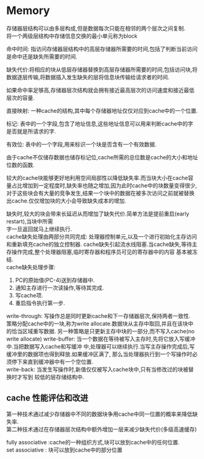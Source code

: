 # Memory

存储器层结构可以由多层构成,但是数据每次只能在相邻的两个层次之间复制.  
将一个两级层结构中存储信息交换的最小单元称为block  

命中时间: 指访问存储器层结构中的高层存储器所需要的时间,包括了判断当前访问是命中还是缺失所需要的时间.  

缺失代价:将相应的块从低层存储器替换到高层存储器所需要的时间,包括访问块,将数据逐层传输,将数据插入发生缺失的层将信息块传输给请求者的时间.  

如果命中率足够高,存储器层次结构就会拥有接近最高层次的访问速度和接近最低层次的容量.

直接映射: 一种cache的结构,其中每个存储器地址仅仅对应到cache中的一个位置.  

标记: 表中的一个字段,包含了地址信息,这些地址信息可以用来判断cache中的字是否就是所请求的字.  

有效位: 表中的一个字段,用来标识一个块是否含有一个有效数据.  

由于cache不仅储存数据也储存标记位,cache所需的总位数是cache的大小和地址位数的函数.  

较大的cache块能够更好地利用空间局部性以降低缺失率.而当块大小在cache容量占比增加到一定程度时,缺失率也随之增加,因为此时cache中的块数量变得很少,  
对于这些块会有大量的竞争发生,结果一个块中的数据在被多次访问之前就被替换出cache.仅仅增加块的大小会导致缺失成本的增加.  

缺失时,较大的块会带来长延迟从而增加了缺失代价.简单方法是提前重启(early restart),当块中所需  
字一旦返回就马上继续执行.  
cache缺失处理由两部分共同完成: 处理器控制单元,以及一个进行初始化主存访问和重新填充cache的独立控制器.
cache缺失引起流水线阻塞.当cache缺失,等待主存操作完成,整个处理器阻塞,临时寄存器和程序员可见的寄存器中的内容
基本被冻结.  
cache缺失处理步骤:  

1. PC的原始值(PC-4)送到存储器中.
2. 通知主存进行一次读操作,等待其完成.
3. 写cache项.
4. 重启指令执行第一步.
  
write-through: 写操作总是同时更新cache和下一存储器层次,保持两者一致性.  
策略分配cache中的一块,称为write allocate.数据块从主存中取回,并且在该块中的恰当区域重写数据.
另一种策略是只更新主存中块的一部分,而不写入cache(no write allocate)
write-buffer: 当一个数据在等待被写入主存时,先将它放入写缓冲中.当把数据写入cache和写缓冲
中,处理器可以继续执行.当写主存操作完成后,写缓冲里的数据项也得到释放.如果缓冲区满了,
那么当处理器执行到一个写操作时必须停下来直到缓冲器中有一个空位置.  
write-back: 当发生写操作时,新值仅仅被写入cache块中,只有当修改过的块被替换时才写到
较低的层存储结构中.  

## cache 性能评估和改进

第一种技术通过减少存储器中不同的数据块争用cache中同一位置的概率来降低缺失率.  
第二种技术通过在存储器层次结构中额外增加一层来减少缺失代价(多级高速缓存)  

fully associative :cache的一种组织方式,块可以放到cache中的任何位置.  
set associative : 块可以放到cache中的部分位置
